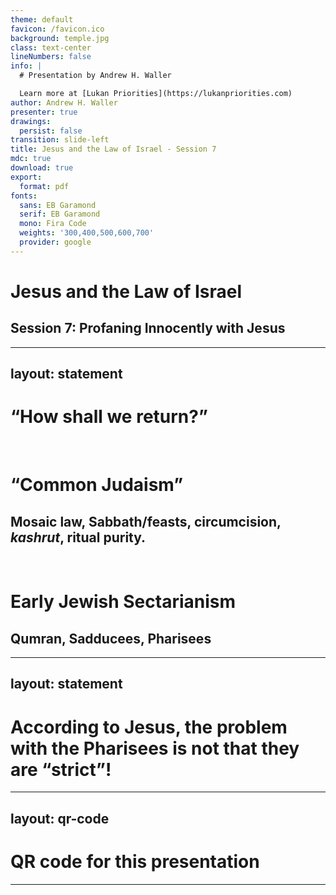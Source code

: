 ```yaml
---
theme: default
favicon: /favicon.ico
background: temple.jpg
class: text-center
lineNumbers: false
info: |
  # Presentation by Andrew H. Waller

  Learn more at [Lukan Priorities](https://lukanpriorities.com)
author: Andrew H. Waller
presenter: true
drawings:
  persist: false
transition: slide-left
title: Jesus and the Law of Israel - Session 7
mdc: true
download: true
export:
  format: pdf
fonts:
  sans: EB Garamond
  serif: EB Garamond
  mono: Fira Code
  weights: '300,400,500,600,700'
  provider: google
---
```


# Jesus and the Law of Israel

## Session 7: Profaning Innocently with Jesus

---
layout: statement
---
# “How shall we return?”

<br/>

# “Common Judaism”
## Mosaic law, Sabbath/feasts, circumcision, *kashrut*, ritual purity.

<br/>

# Early Jewish Sectarianism
## Qumran, Sadducees, Pharisees

---
layout: statement
---

# According to Jesus, the problem with the Pharisees is not that they are “strict”!

<!--
* According to the Pharisees' critics, they are too lenient!
* According to Qumran, the Pharisees are "seekers after smooth things/easy interprerations."
* Jesus's problem with the Pharisees is that they adopt lenient policies for the sake of observing purity, but then also neglect "weightier matters."
-->

---
layout: qr-code
---
# QR code for this presentation
---
